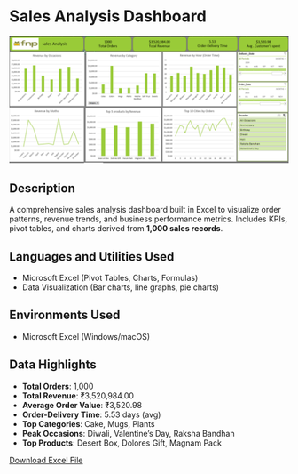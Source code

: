 # Sales Analysis Dashboard

<!-- Add your dashboard screenshot here -->
![](dashboard.png)

## Description  
A comprehensive sales analysis dashboard built in Excel to visualize order patterns, revenue trends, and business performance metrics. Includes KPIs, pivot tables, and charts derived from **1,000 sales records**.

## Languages and Utilities Used  
- Microsoft Excel (Pivot Tables, Charts, Formulas)  
- Data Visualization (Bar charts, line graphs, pie charts)  

## Environments Used  
- Microsoft Excel (Windows/macOS)  

## Data Highlights  
- **Total Orders**: 1,000  
- **Total Revenue**: ₹3,520,984.00  
- **Average Order Value**: ₹3,520.98  
- **Order-Delivery Time**: 5.53 days (avg)  
- **Top Categories**: Cake, Mugs, Plants  
- **Peak Occasions**: Diwali, Valentine’s Day, Raksha Bandhan  
- **Top Products**: Desert Box, Dolores Gift, Magnam Pack  

[Download Excel File](https://github.com/your-username/your-repo-name/blob/main/excel-project.xlsx )
